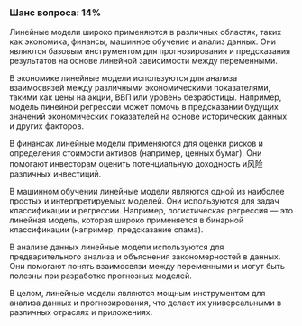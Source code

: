 ### Шанс вопроса: 14%

Линейные модели широко применяются в различных областях, таких как экономика, финансы, машинное обучение и анализ данных. Они являются базовым инструментом для прогнозирования и предсказания результатов на основе линейной зависимости между переменными.

В экономике линейные модели используются для анализа взаимосвязей между различными экономическими показателями, такими как цены на акции, ВВП или уровень безработицы. Например, модель линейной регрессии может помочь в предсказании будущих значений экономических показателей на основе исторических данных и других факторов.

В финансах линейные модели применяются для оценки рисков и определения стоимости активов (например, ценных бумаг). Они помогают инвесторам оценить потенциальную доходность и风险 различных инвестиций.

В машинном обучении линейные модели являются одной из наиболее простых и интерпретируемых моделей. Они используются для задач классификации и регрессии. Например, логистическая регрессия — это линейная модель, которая широко применяется в бинарной классификации (например, предсказание спама).

В анализе данных линейные модели используются для предварительного анализа и объяснения закономерностей в данных. Они помогают понять взаимосвязи между переменными и могут быть полезны при разработке прогнозных моделей.

В целом, линейные модели являются мощным инструментом для анализа данных и прогнозирования, что делает их универсальными в различных отраслях и приложениях.
